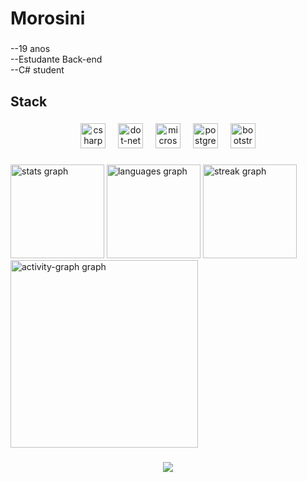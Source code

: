 <h1 align="left">Morosini</h1>

###

<p align="left">--19 anos<br>--Estudante Back-end<br>--C# student</p>

###

<h2 align="left">Stack</h2>

###

<div align="center">
  <img src="https://img.shields.io/badge/C Sharp-239120?logo=csharp&logoColor=white&style=for-the-badge" height="40" alt="csharp logo"  />
  <img width="12" />
  <img src="https://img.shields.io/badge/.NET-512BD4?logo=dotnet&logoColor=white&style=for-the-badge" height="40" alt="dot-net logo"  />
  <img width="12" />
  <img src="https://img.shields.io/badge/Microsoft SQL Server-CC2927?logo=microsoftsqlserver&logoColor=white&style=for-the-badge" height="40" alt="microsoftsqlserver logo"  />
  <img width="12" />
  <img src="https://img.shields.io/badge/PostgreSQL-4169E1?logo=postgresql&logoColor=white&style=for-the-badge" height="40" alt="postgresql logo"  />
  <img width="12" />
  <img src="https://img.shields.io/badge/Bootstrap-7952B3?logo=bootstrap&logoColor=white&style=for-the-badge" height="40" alt="bootstrap logo"  />
</div>

###

<div align="left">
  <img src="https://github-readme-stats.vercel.app/api?username=PHMorosini&hide_title=false&hide_rank=false&show_icons=true&include_all_commits=true&count_private=true&disable_animations=false&theme=shades-of-purple&locale=pt-br&hide_border=true&order=1" height="150" alt="stats graph"  />
  <img src="https://github-readme-stats.vercel.app/api/top-langs?username=PHMorosini&locale=pt-br&hide_title=false&layout=compact&card_width=320&langs_count=5&theme=shades-of-purple&hide_border=true&order=2" height="150" alt="languages graph"  />
  <img src="https://streak-stats.demolab.com?user=PHMorosini&locale=pt-br&mode=daily&theme=shades-of-purple&hide_border=true&border_radius=5&order=3" height="150" alt="streak graph"  />
  <img src="https://github-readme-activity-graph.vercel.app/graph?username=PHMorosini&radius=16&theme=github-dark-dimmed&area=false&order=5&hide_border=true&custom_title=Gr%C3%A1fico%20de%20contribui%C3%A7%C3%B5es" height="300" alt="activity-graph graph"  />
</div>

###

<div align="center">
  <img src="https://profile-counter.glitch.me/PHMorosini/count.svg?"  />
</div>

###
